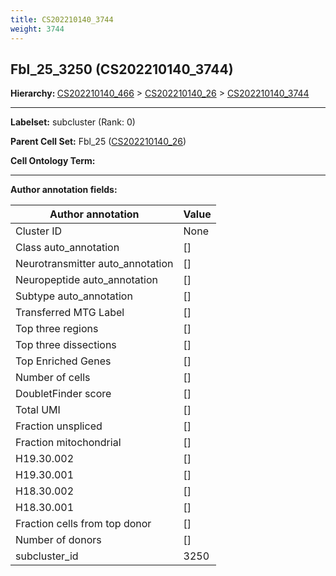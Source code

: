 ```yaml
---
title: CS202210140_3744
weight: 3744
---
```

## Fbl_25_3250 (CS202210140_3744)
<b>Hierarchy: </b>
[CS202210140_466](../CS202210140_466) >
[CS202210140_26](../CS202210140_26) >
[CS202210140_3744](../CS202210140_3744)

---


**Labelset:** subcluster (Rank: 0)

**Parent Cell Set:** Fbl_25 ([CS202210140_26](../CS202210140_26))



**Cell Ontology Term:** 

[MARKER GENES.]: #


---

[TRANSFERRED ANNOTATIONS.]: #


[AUTHOR ANNOTATION FIELDS.]: #


**Author annotation fields:**

| Author annotation | Value |
|-------------------|-------|
|Cluster ID|None|
|Class auto_annotation|[]|
|Neurotransmitter auto_annotation|[]|
|Neuropeptide auto_annotation|[]|
|Subtype auto_annotation|[]|
|Transferred MTG Label|[]|
|Top three regions|[]|
|Top three dissections|[]|
|Top Enriched Genes|[]|
|Number of cells|[]|
|DoubletFinder score|[]|
|Total UMI|[]|
|Fraction unspliced|[]|
|Fraction mitochondrial|[]|
|H19.30.002|[]|
|H19.30.001|[]|
|H18.30.002|[]|
|H18.30.001|[]|
|Fraction cells from top donor|[]|
|Number of donors|[]|
|subcluster_id|3250|
